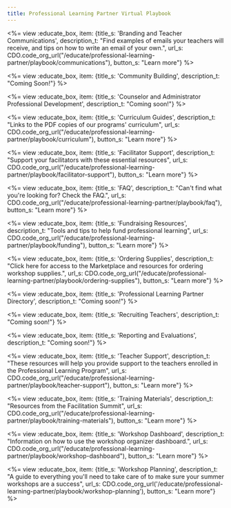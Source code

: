 ```yaml
---
title: Professional Learning Partner Virtual Playbook
---
```


<link type="text/css" rel="stylesheet" href="/css/educate.css" />

<%= view :educate_box, item: {title_s: 'Branding and Teacher Communications', description_t: "Find examples of emails your teachers will receive, and tips on how to write an email of your own.", url_s: CDO.code_org_url("/educate/professional-learning-partner/playbook/communications"), button_s: "Learn more"} %>

<%= view :educate_box, item: {title_s: 'Community Building', description_t: "Coming Soon!"} %>

<%= view :educate_box, item: {title_s: 'Counselor and Administrator Professional Development', description_t: "Coming soon!"} %>

<%= view :educate_box, item: {title_s: 'Curriculum Guides', description_t: "Links to the PDF copies of our programs' curriculum", url_s: CDO.code_org_url("/educate/professional-learning-partner/playbook/curriculum"), button_s: "Learn more"} %>

<%= view :educate_box, item: {title_s: 'Facilitator Support', description_t: "Support your facilitators with these essential resources", url_s: CDO.code_org_url("/educate/professional-learning-partner/playbook/facilitator-support"), button_s: "Learn more"} %>

<%= view :educate_box, item: {title_s: 'FAQ', description_t: "Can't find what you're looking for? Check the FAQ.", url_s: CDO.code_org_url("/educate/professional-learning-partner/playbook/faq"), button_s: "Learn more"} %>

<%= view :educate_box, item: {title_s: 'Fundraising Resources', description_t: "Tools and tips to help fund professional learning", url_s: CDO.code_org_url("/educate/professional-learning-partner/playbook/funding"), button_s: "Learn more"} %>

<%= view :educate_box, item: {title_s: 'Ordering Supplies', description_t: "Click here for access to the Marketplace and resources for ordering workshop supplies.", url_s: CDO.code_org_url("/educate/professional-learning-partner/playbook/ordering-supplies"), button_s: "Learn more"} %>

<%= view :educate_box, item: {title_s: 'Professional Learning Partner Directory', description_t: "Coming soon!"} %>

<%= view :educate_box, item: {title_s: 'Recruiting Teachers', description_t: "Coming soon!"} %>

<%= view :educate_box, item: {title_s: 'Reporting and Evaluations', description_t: "Coming soon!"} %>

<%= view :educate_box, item: {title_s: 'Teacher Support', description_t: "These resources will help you provide support to the teachers enrolled in the Professional Learning Program", url_s: CDO.code_org_url("/educate/professional-learning-partner/playbook/teacher-support"), button_s: "Learn more"} %>

<%= view :educate_box, item: {title_s: 'Training Materials', description_t: "Resources from the Facilitation Summit", url_s: CDO.code_org_url("/educate/professional-learning-partner/playbook/training-materials"), button_s: "Learn more"} %>

<%= view :educate_box, item: {title_s: 'Workshop Dashboard', description_t: "Information on how to use the workshop organizer dashboard.", url_s: CDO.code_org_url("/educate/professional-learning-partner/playbook/workshop-dashboard"), button_s: "Learn more"} %>

<%= view :educate_box, item: {title_s: 'Workshop Planning', description_t: "A guide to everything you'll need to take care of to make sure your summer workshops are a success", url_s: CDO.code_org_url('/educate/professional-learning-partner/playbook/workshop-planning'), button_s: "Learn more"} %>
